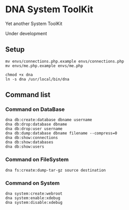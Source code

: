 # DNA System ToolKit

Yet another System ToolKit

Under development

## Setup

`mv envs/connections.php.example envs/connections.php`  
`mv envs/me.php.example envs/me.php`  

`chmod +x dna`  
`ln -s dna /usr/local/bin/dna`  

## Command list

### Command on DataBase

`dna db:create:database dbname username`  
`dna db:drop:database dbname`  
`dna db:drop:user username`  
`dna db:dump:database dbname filename --compress=0`  
`dna db:show:connections`  
`dna db:show:databases`  
`dna db:show:users`  

### Command on FileSystem

`dna fs:create:dump-tar-gz source destination`  

### Command on System

`dna system:create:webroot`  
`dna system:enable:xdebug`  
`dna system:disable:xdebug`  

